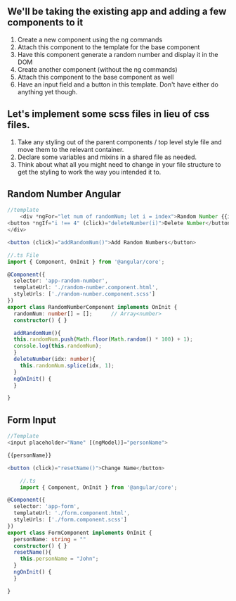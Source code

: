 ## We'll be taking the existing app and adding a few components to it
1. Create a new component using the ng commands
2. Attach this component to the template for the base component
3. Have this component generate a random number and display it in the DOM
4. Create another component (without the ng commands)
5. Attach this component to the base component as well
6. Have an input field and a button in this template. Don't have either do anything yet though.


## Let's implement some scss files in lieu of css files.
1. Take any styling out of the parent components / top level style file and move them to the relevant container.
2. Declare some variables and mixins in a shared file as needed.
3. Think about what all you might need to change in your file structure to get the styling to work the way you intended it to.


## Random Number Angular
``` typescript
//template
    <div *ngFor="let num of randomNum; let i = index">Random Number {{i+1}}: {{num}}
<button *ngIf="i !== 4" (click)="deleteNumber(i)">Delete Number</button>
</div>

<button (click)="addRandomNum()">Add Random Numbers</button>

//.ts File
import { Component, OnInit } from '@angular/core';

@Component({
  selector: 'app-random-number',
  templateUrl: './random-number.component.html',
  styleUrls: ['./random-number.component.scss']
})
export class RandomNumberComponent implements OnInit {
  randomNum: number[] = [];      // Array<number>
  constructor() { }

  addRandomNum(){
  this.randomNum.push(Math.floor(Math.random() * 100) + 1);
  console.log(this.randomNum);
  }
  deleteNumber(idx: number){
    this.randomNum.splice(idx, 1);
  }
  ngOnInit() {
  }

}

```

## Form Input
``` typescript
//Template
<input placeholder="Name" [(ngModel)]="personName">

{{personName}}

<button (click)="resetName()">Change Name</button>

    //.ts
    import { Component, OnInit } from '@angular/core';

@Component({
  selector: 'app-form',
  templateUrl: './form.component.html',
  styleUrls: ['./form.component.scss']
})
export class FormComponent implements OnInit {
  personName: string = ""
  constructor() { }
  resetName(){
    this.personName = "John";
  }
  ngOnInit() {
  }

}
```